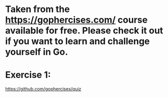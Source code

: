 # Taken from the https://gophercises.com/ course available for free. Please check it out if you want to learn and challenge yourself in Go.

# Exercise 1:

https://github.com/gophercises/quiz